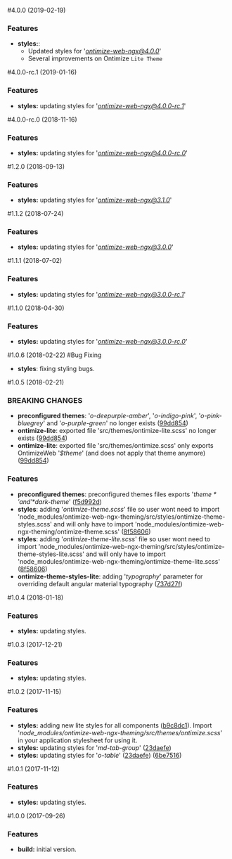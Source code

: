 #4.0.0 (2019-02-19)
### Features
* **styles:**:
  * Updated styles for '*ontimize-web-ngx@4.0.0*'
  * Several improvements on Ontimize `Lite Theme`

#4.0.0-rc.1 (2019-01-16)
### Features
* **styles:** updating styles for '*ontimize-web-ngx@4.0.0-rc.1*'

#4.0.0-rc.0 (2018-11-16)
### Features
* **styles:** updating styles for '*ontimize-web-ngx@4.0.0-rc.0*'

#1.2.0 (2018-09-13)
### Features
* **styles:** updating styles for '*ontimize-web-ngx@3.1.0*'

#1.1.2 (2018-07-24)
### Features
* **styles:** updating styles for '*ontimize-web-ngx@3.0.0*'

#1.1.1 (2018-07-02)
### Features
* **styles:** updating styles for '*ontimize-web-ngx@3.0.0-rc.1*'

#1.1.0 (2018-04-30)
### Features
* **styles:** updating styles for '*ontimize-web-ngx@3.0.0-rc.0*'

#1.0.6 (2018-02-22)
#Bug Fixing
* **styles**: fixing styling bugs.

#1.0.5 (2018-02-21)
### BREAKING CHANGES
* **preconfigured themes**: '*o-deepurple-amber*', '*o-indigo-pink*', '*o-pink-bluegrey*' and '*o-purple-green*' no longer exists ([99dd854](https://github.com/OntimizeWeb/ontimize-web-ngx/commit/99dd854))
* **ontimize-lite**: exported file 'src/themes/ontimize-lite.scss' no longer exists ([99dd854](https://github.com/OntimizeWeb/ontimize-web-ngx/commit/99dd854))
* **ontimize-lite**: exported file 'src/themes/ontimize.scss' only exports OntimizeWeb '*$theme*' (and does not apply that theme anymore) ([99dd854](https://github.com/OntimizeWeb/ontimize-web-ngx/commit/99dd854))

### Features
* **preconfigured themes**: preconfigured themes files exports '*$theme*' and '*$dark-theme*' ([f5d992d](https://github.com/OntimizeWeb/ontimize-web-ngx/commit/f5d992d))
* **styles**: adding '*ontimize-theme.scss*' file so user wont need to import 'node_modules/ontimize-web-ngx-theming/src/styles/ontimize-theme-styles.scss' and will only have to import 'node_modules/ontimize-web-ngx-theming/ontimize-theme.scss' ([8f58606](https://github.com/OntimizeWeb/ontimize-web-ngx/commit/8f58606))
* **styles**: adding '*ontimize-theme-lite.scss*' file so user wont need to import 'node_modules/ontimize-web-ngx-theming/src/styles/ontimize-theme-styles-lite.scss' and will only have to import 'node_modules/ontimize-web-ngx-theming/ontimize-theme-lite.scss' ([8f58606](https://github.com/OntimizeWeb/ontimize-web-ngx/commit/8f58606))
* **ontimize-theme-styles-lite**: adding '*typography*' parameter for overriding default angular material typography ([737d27f](https://github.com/OntimizeWeb/ontimize-web-ngx/commit/737d27f))


#1.0.4 (2018-01-18)
### Features
* **styles:** updating styles.

#1.0.3 (2017-12-21)
### Features
* **styles:** updating styles.

#1.0.2 (2017-11-15)
### Features
* **styles:** adding new lite styles for all components ([b9c8dc1](https://github.com/OntimizeWeb/ontimize-web-ngx-theming/commit/b9c8dc1)). Import '*node_modules/ontimize-web-ngx-theming/src/themes/ontimize.scss*' in your application stylesheet for using it.
* **styles:** updating styles for '*md-tab-group*' ([23daefe](https://github.com/OntimizeWeb/ontimize-web-ngx-theming/commit/23daefe))
* **styles:** updating styles for '*o-table*' ([23daefe](https://github.com/OntimizeWeb/ontimize-web-ngx-theming/commit/23daefe)) ([6be7516](https://github.com/OntimizeWeb/ontimize-web-ngx-theming/commit/6be7516))

#1.0.1 (2017-11-12)
### Features
* **styles:** updating styles.

#1.0.0 (2017-09-26)
### Features
* **build:** initial version.
